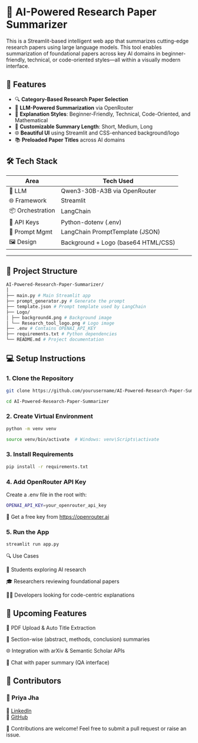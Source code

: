 # 🤖 AI-Powered Research Paper Summarizer

This is a Streamlit-based intelligent web app that summarizes cutting-edge research papers using large language models. This tool enables summarization of foundational papers across key AI domains in beginner-friendly, technical, or code-oriented styles—all within a visually modern interface.

## 🚀 Features

- 🔍 **Category-Based Research Paper Selection**
- 🧠 **LLM-Powered Summarization** via OpenRouter
- 🎨 **Explanation Styles**: Beginner-Friendly, Technical, Code-Oriented, and Mathematical
- 📏 **Customizable Summary Length**: Short, Medium, Long
- 🌐 **Beautiful UI** using Streamlit and CSS-enhanced background/logo
- 📚 **Preloaded Paper Titles** across AI domains

## 🛠️ Tech Stack

| Area         | Tech Used                           |
|--------------|--------------------------------------|
| 🧠 LLM        | Qwen3-30B-A3B via OpenRouter        |
| 🌐 Framework | Streamlit                          |
| 📦 Orchestration | LangChain                      |
| 🔐 API Keys   | Python-dotenv (.env)               |
| 📄 Prompt Mgmt| LangChain PromptTemplate (JSON)    |
| 🖼️ Design     | Background + Logo (base64 HTML/CSS) |

---

## 📁 Project Structure
```bash
AI-Powered-Research-Paper-Summarizer/
│
├── main.py # Main Streamlit app
├── prompt_generator.py # Generate the prompt
├── template.json # Prompt template used by LangChain
├── Logo/
│ ├── background4.png # Background image
│ └── Research_tool_logo.png # Logo image
├── .env # Contains OPENAI_API_KEY
├── requirements.txt # Python dependencies
└── README.md # Project documentation
```
## 💻 Setup Instructions

### 1. Clone the Repository
```bash
git clone https://github.com/yourusername/AI-Powered-Research-Paper-Summarizer.git

cd AI-Powered-Research-Paper-Summarizer
```
### 2. Create Virtual Environment
```bash
python -m venv venv

source venv/bin/activate  # Windows: venv\Scripts\activate
```
### 3. Install Requirements
```bash
pip install -r requirements.txt
```
### 4. Add OpenRouter API Key

Create a .env file in the root with:
```bash
OPENAI_API_KEY=your_openrouter_api_key
```
🔑 Get a free key from https://openrouter.ai

### 5. Run the App
```bash
streamlit run app.py
```

🔍 Use Cases

📖 Students exploring AI research

🎓 Researchers reviewing foundational papers

👨‍💻 Developers looking for code-centric explanations

## 🌟 Upcoming Features

📄 PDF Upload & Auto Title Extraction

🧠 Section-wise (abstract, methods, conclusion) summaries

🌐 Integration with arXiv & Semantic Scholar APIs

💬 Chat with paper summary (QA interface)



## 🤝 Contributors

### 👤 Priya Jha  
🔗 [LinkedIn](https://www.linkedin.com/in/priya-jha-66a2841a7/)  
🐙 [GitHub](https://github.com/Priyajha4203)

🙌 Contributions are welcome! Feel free to submit a pull request or raise an issue.

